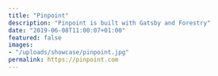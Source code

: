 ```yaml
---
title: "Pinpoint"
description: "Pinpoint is built with Gatsby and Forestry"
date: "2019-06-08T11:00:07+01:00"
featured: false
images:
- "/uploads/showcase/pinpoint.jpg"
permalink: https://pinpoint.com
---
```

